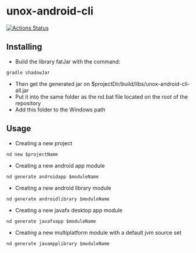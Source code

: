# unox-android-cli
[![Actions Status](https://github.com/icarohs7/unox-android-cli/workflows/ci/badge.svg)](
https://github.com/icarohs7/unox-android-cli/actions)

## Installing
- Build the library fatJar with the command:
```batch
gradle shadowJar
```
- Then get the generated jar on $projectDir/build/libs/unox-android-cli-all.jar
- Put it into the same folder as the nd.bat file located on the root of the repository
- Add this folder to the Windows path

## Usage
- Creating a new project
```
nd new $projectName
```

- Creating a new android app module
```
nd generate androidapp $moduleName
```

- Creating a new android library module
```
nd generate androidlibrary $moduleName
```

- Creating a new javafx desktop app module
```
nd generate javafxapp $moduleName
```

- Creating a new multiplatform module with a default jvm source set
```
nd generate javampplibrary $moduleName
```
